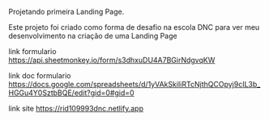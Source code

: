 Projetando primeira Landing Page.

Este projeto foi criado como forma de desafio na escola DNC para ver meu desenvolvimento
na criação de uma Landing Page

link formulario
https://api.sheetmonkey.io/form/s3dhxuDU4A7BGirNdgvqKW

link doc formulario
https://docs.google.com/spreadsheets/d/1yVAkSkiIiRTcNjthQCOpyj9cIL3b_HGGu4Y0SztbBQE/edit?gid=0#gid=0

link site
https://rid109993dnc.netlify.app
